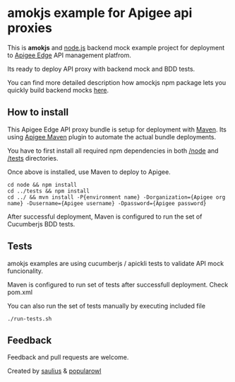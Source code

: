 # amokjs example for Apigee api proxies

This is **amokjs** and [node.js](https://nodejs.org/) backend mock example project for deployment to [Apigee Edge](http://apigee.com/docs/api-services/content/what-apigee-edge) API management platfrom. 

Its ready to deploy API proxy with backend mock and BDD tests.

You can find more detailed description how amockjs npm package lets you quickly build backend mocks [here](https://github.com/sauliuz/amokjs).

## How to install

This Apigee Edge API proxy bundle is setup for deployment with [Maven](https://maven.apache.org).
Its using [Apigee Maven](https://github.com/apigee/apigee-deploy-maven-plugin) plugin to automate the actual bundle deployments. 

You have to first install all required npm dependencies in both [/node](node) and [/tests](tests) directories.

Once above is installed, use Maven to deploy to Apigee.

	cd node && npm install
	cd ../tests && npm install
	cd ../ && mvn install -P{environment name} -Dorganization={Apigee org name} -Dusername={Apigee username} -Dpassword={Apigee password} 

After successful deployment, Maven is configured to run the set of Cucumberjs BDD tests.


## Tests

amokjs examples are using cucumberjs / apickli tests to validate API mock funcionality. 

Maven is configured to run set of tests after successfull deployment. Check pom.xml

You can also run the set of tests manually by executing included file

	./run-tests.sh


## Feedback

Feedback and pull requests are welcome.

Created by [saulius](https://twitter.com/sauliuz) & [popularowl](https://popularowl.com)